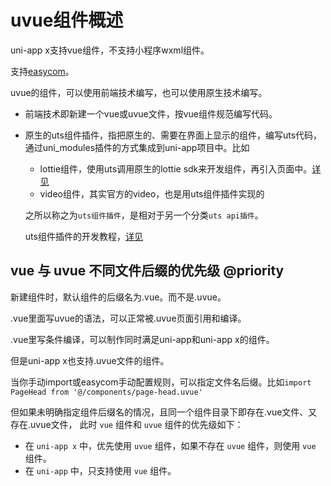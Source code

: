 # uvue组件概述

uni-app x支持vue组件，不支持小程序wxml组件。

支持[easycom](/component/README.md#easycom)。

uvue的组件，可以使用前端技术编写，也可以使用原生技术编写。

- 前端技术即新建一个vue或uvue文件，按vue组件规范编写代码。
- 原生的uts组件插件，指把原生的、需要在界面上显示的组件，编写uts代码，通过uni_modules插件的方式集成到uni-app项目中。比如
	* lottie组件，使用uts调用原生的lottie sdk来开发组件，再引入页面中。[详见](https://ext.dcloud.net.cn/plugin?name=uni-animation-view)
	* video组件，其实官方的video，也是用uts组件插件实现的
	
	之所以称之为`uts组件插件`，是相对于另一个分类`uts api插件`。
	
	uts组件插件的开发教程，[详见](/plugin/uts-component.md)

## vue 与 uvue 不同文件后缀的优先级 @priority

新建组件时，默认组件的后缀名为.vue。而不是.uvue。

.vue里面写uvue的语法，可以正常被.uvue页面引用和编译。

.vue里写条件编译，可以制作同时满足uni-app和uni-app x的组件。

但是uni-app x也支持.uvue文件的组件。

当你手动import或easycom手动配置规则，可以指定文件名后缀。比如`import PageHead from '@/components/page-head.uvue'`

但如果未明确指定组件后缀名的情况，且同一个组件目录下即存在.vue文件、又存在.uvue文件，
此时 `vue` 组件和 `uvue` 组件的优先级如下：
- 在 `uni-app x` 中，优先使用 `uvue` 组件，如果不存在 `uvue` 组件，则使用 `vue` 组件。
- 在 `uni-app` 中，只支持使用 `vue` 组件。
